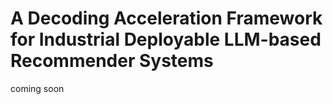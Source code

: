 # A Decoding Acceleration Framework for Industrial Deployable LLM-based Recommender Systems
coming soon
